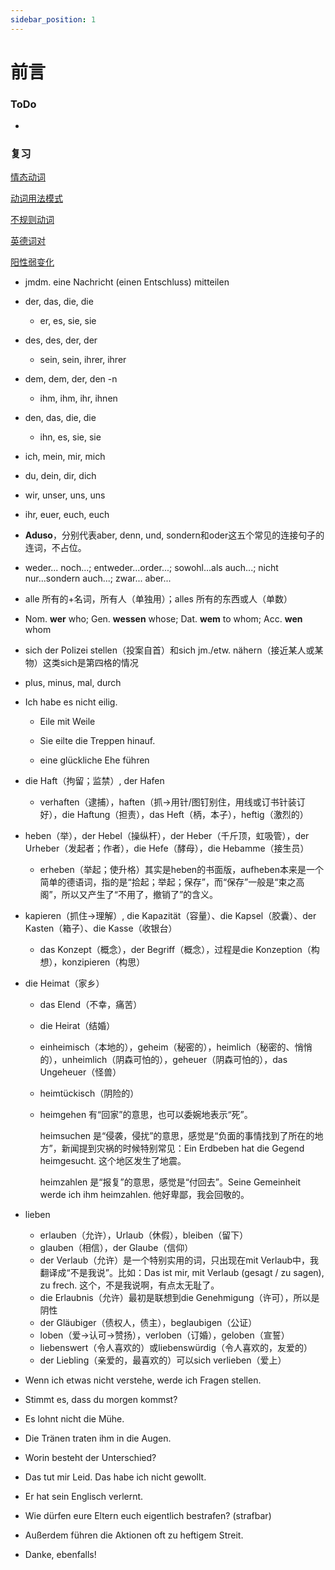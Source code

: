 ```yaml
---
sidebar_position: 1
---
```


# 前言

### ToDo

* 

### 复习

[情态动词](./动词/情态动词.md)

[动词用法模式](./动词/用法模式.md)

[不规则动词](./动词/不规则动词.md)

[英德词对](./其他/英德词对.md)

[阳性弱变化](./名词/阳性弱变化.md)

* jmdm. eine Nachricht (einen Entschluss) mitteilen

* der, das, die, die

  * er, es, sie, sie

* des, des, der, der

  * sein, sein, ihrer, ihrer

* dem, dem, der, den -n
  * ihm, ihm, ihr, ihnen

* den, das, die, die

  * ihn, es, sie, sie

* ich, mein, mir, mich

* du, dein, dir, dich

* wir, unser, uns, uns

* ihr, euer, euch, euch

* **Aduso**，分别代表aber, denn, und, sondern和oder这五个常见的连接句子的连词，不占位。

* weder... noch...; entweder...order...; sowohl...als auch...; nicht nur...sondern auch...; zwar... aber...

* alle 所有的+名词，所有人（单独用）；alles 所有的东西或人（单数）

* Nom. **wer** who; Gen. **wessen** whose; Dat. **wem** to whom; Acc. **wen** whom

* sich der Polizei stellen（投案自首）和sich jm./etw. nähern（接近某人或某物）这类sich是第四格的情况

* plus, minus, mal, durch

* Ich habe es nicht eilig.

  * Eile mit Weile

  * Sie eilte die Treppen hinauf.

  * eine glückliche Ehe führen

* die Haft（拘留；监禁）, der Hafen

  * verhaften（逮捕），haften（抓→用针/图钉别住，用线或订书针装订好），die Haftung（担责），das Heft（柄，本子），heftig（激烈的）

* heben（举），der Hebel（操纵杆），der Heber（千斤顶，虹吸管），der Urheber（发起者；作者），die Hefe（酵母），die Hebamme（接生员）
  * erheben（举起；使升格）其实是heben的书面版，aufheben本来是一个简单的德语词，指的是“拾起；举起；保存”，而“保存”一般是“束之高阁”，所以又产生了“不用了，撤销了”的含义。

* kapieren（抓住→理解）, die Kapazität（容量）、die Kapsel（胶囊）、der Kasten（箱子）、die Kasse（收银台）

  * das Konzept（概念），der Begriff（概念），过程是die Konzeption（构想），konzipieren（构思）

* die Heimat（家乡）

  * das Elend（不幸，痛苦）

  * die Heirat（结婚）

  * einheimisch（本地的），geheim（秘密的），heimlich（秘密的、悄悄的），unheimlich（阴森可怕的），geheuer（阴森可怕的），das Ungeheuer（怪兽）

  * heimtückisch（阴险的）

  * heimgehen 有“回家”的意思，也可以委婉地表示“死”。

    heimsuchen 是“侵袭，侵扰”的意思，感觉是“负面的事情找到了所在的地方”，新闻提到灾祸的时候特别常见：Ein Erdbeben hat die Gegend heimgesucht. 这个地区发生了地震。

    heimzahlen 是“报复”的意思，感觉是“付回去”。Seine Gemeinheit werde ich ihm heimzahlen. 他好卑鄙，我会回敬的。


* lieben
  * erlauben（允许），Urlaub（休假），bleiben（留下）
  * glauben（相信），der Glaube（信仰）
  * der Verlaub（允许）是一个特别实用的词，只出现在mit Verlaub中，我翻译成“不是我说”。比如：Das ist mir, mit Verlaub (gesagt / zu sagen), zu frech. 这个，不是我说啊，有点太无耻了。
  * die Erlaubnis（允许）最初是联想到die Genehmigung（许可），所以是阴性
  * der Gläubiger（债权人，债主），beglaubigen（公证）
  * loben（爱→认可→赞扬），verloben（订婚），geloben（宣誓）
  * liebenswert（令人喜欢的）或liebenswürdig（令人喜欢的，友爱的）
  * der Liebling（亲爱的，最喜欢的）可以sich verlieben（爱上）
* Wenn ich etwas nicht verstehe, werde ich Fragen stellen.
* Stimmt es, dass du morgen kommst?
* Es lohnt nicht die Mühe.
* Die Tränen traten ihm in die Augen.
* Worin besteht der Unterschied?
* Das tut mir Leid. Das habe ich nicht gewollt.
* Er hat sein Englisch verlernt.
* Wie dürfen eure Eltern euch eigentlich bestrafen? (strafbar)
* Außerdem führen die Aktionen oft zu heftigem Streit.
* Danke, ebenfalls!
